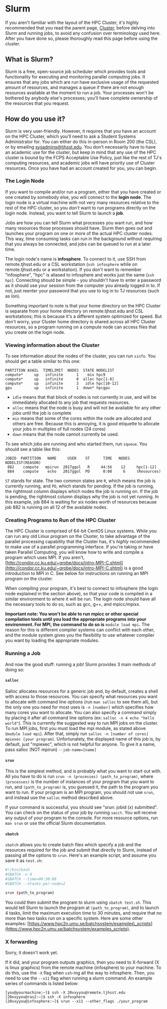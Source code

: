 # Slurm

If you aren't familiar with the layout of the HPC Cluster, it's highly recommended that you read the parent page, [Cluster,](./) before delving into Slurm and running jobs, to avoid any confusion over terminology used here. After you have done so, please thoroughly read this page before using the cluster.

## What is Slurm?

Slurm is a free, open-source job scheduler which provides tools and functionality for executing and monitoring parallel computing jobs. It ensures that any jobs which are run have exclusive usage of the requested amount of resources, and manages a queue if there are not enough resources available at the moment to run a job. Your processes won't be bothered by anybody else's processes; you'll have complete ownership of the resources that you request.

## How do you use it?

Slurm is very user-friendly. However, it requires that you have an account on the HPC Cluster, which you'll need to ask a Student Systems Administrator for. You can either do this in-person in Room 200 \(the CSL\), or by emailing [sysadmins@tjhsst.edu](mailto:sysadmins@tjhsst.edu). You don't necessarily have to have an academic use for the cluster, but keep in mind that any use of the HPC cluster is bound by the FCPS Acceptable Use Policy, just like the rest of TJ's computing resources, and academic jobs will have priority use of Cluster resources. Once you have had an account created for you, you can begin.

### The Login Node

If you want to compile and/or run a program, either that you have created or one created by somebody else, you will connect to the **login node**. The login node is a virtual machine with not very many resources relative to the rest of the HPC cluster, so you _don't_ want to run programs directly on the login node. Instead, you want to tell Slurm to launch a **job**.

Jobs are how you can tell Slurm what processes you want run, and how many resources those processes should have. Slurm then goes out and launches your program on one or more of the actual HPC cluster nodes. This way, time consuming tasks can run in the background without requiring that you always be connected, and jobs can be queued to run at a later time.

The login node's name is **infosphere**. To connect to it, use SSH from remote.tjhsst.edu or a CSL workstation \(`ssh infosphere` while on remote.tjhsst.edu or a workstation\). If you don't want to remember "infosphere", "hpc" is aliased to infosphere and works just the same \(`ssh hpc`\). Connecting should be simple - you shouldn't have to enter a password as it should use your session from the computer you already logged in to. If not, just reenter your password that you use to log in to TJ resources \(such as Ion\).

Something important to note is that your home directory on the HPC Cluster is separate from your home directory on remote.tjhsst.edu and CSL workstations; this is because it's a different system optimized for speed. But don't worry, your Cluster home directory is shared across all HPC Cluster resources, so a program running on a compute node can access files that you create on the login node.

### Viewing information about the Cluster

To see information about the nodes of the cluster, you can run `sinfo`. You should get a table similar to this one:

```text
PARTITION AVAIL  TIMELIMIT  NODES  STATE NODELIST
compute*     up   infinite      1    mix hpc9
compute*     up   infinite      8  alloc hpc[1-8]
compute*     up   infinite      3   idle hpc[10-12]
gpu          up   infinite      1  down* hpcgpu
```

* `idle` means that that block of nodes is not currently in use, and will be immediately allocated to any job that requests resources.
* `alloc` means that the node is busy and will not be available for any other jobs until the job is complete
* `mix` means that some of the cores within the node are allocated and others are free. Because this is annoying, it is good etiquette to allocate your jobs in multiples of full nodes \(24 cores\)
* `down` means that the node cannot currently be used.

To see which jobs are running and who started them, run `squeue`. You should see a table like this:

```text
JOBID  PARTITION   NAME     USER    ST      TIME   NODES  NODELIST(REASON)
 882    compute   mpirun  2017ggol   R     44:56    12     hpc[1-12]
 884    compute    echo   2017ggol  PD      0:00     6     (Resources)
```

`ST` stands for state. The two common states are `R`, which means the job is currently running, and `PD`, which stands for pending. If the job is running, the rightmost column displays which nodes the job is running on. If the job is pending, the rightmost column displays why the job is not yet running. In this example, job 884 is waiting for six nodes worth of resources because job 882 is running on all 12 of the available nodes.

### Creating Programs to Run of the HPC Cluster

The HPC Cluster is comprised of 64-bit CentOS Linux systems. While you can run any old Linux program on the Cluster, to take advantage of the parallel processing capability that the Cluster has, it's _highly_ recommended to make use of a parallel programming interface. If you're taking or have taken Parallel Computing, you will know how to write and compile a program which uses MPI. If you aren't, [http://condor.cc.ku.edu/~grobe/docs/intro-MPI-C.shtml](http://condor.cc.ku.edu/~grobe/docs/intro-MPI-C.shtml) is a good introduction to MPI in C. See below for instructions on running an MPI program on the cluster.

When compiling your program, it's best to connect to infosphere \(the login node explained in the section above\), so that your code is compiled in a similar environment to where it will be run. The login node should have all the necessary tools to do so, such as gcc, g++, and mpicc/mpixx.

**Important note: You won't be able to run mpicc or other special compilation tools until you load the appropriate programs into your environment. For MPI, the command to do so is** `module load mpi`**.** The reason for this is different compiler systems can conflict with each other, and the module system gives you the flexibility to use whatever compiler you want by loading the appropriate modules.

### Running a Job

And now the good stuff: running a job! Slurm provides 3 main methods of doing so:

#### `salloc`

Salloc allocates resources for a generic job and, by default, creates a shell with access to those resources. You can specify what resources you want to allocate with command line options \(run `man salloc` to see them all\), but the only one you need for most uses is `-n [number]` which specifies how many cores you want to allocate. You can also specify a command simply by placing it after all command line options \(ex: `salloc -n 4 echo "hello world"`\). This is currently the suggested way to run MPI jobs on the cluster. To run MPI jobs, first you must load the mpi module, as stated above \(`module load mpi`\). After that, simply run `salloc -n [number of cores] mpiexec [your program]`. Unfortunately, the displayed name of this job is, by default, just "mpiexec", which is not helpful for anyone. To give it a name, pass salloc \(NOT mpirun\) `--job-name=[name]`

#### `srun`

This is the simplest method, and is probably what you want to start out with. All you have to do is run `srun -n (processes) (path_to_program)`, where `(processes)` is the number of instances of your program that you want to run, and `(path_to_program)` is, you guessed it, the path to the program you want to run. If your program is an MPI program, you should not use `srun`, and instead use the `salloc` method described above.

If your command is successful, you should see "srun: jobid \(x\) submitted". You can check on the status of your job by running `sacct`. You will receive any output of your program to the console. For more resource options, run `man srun` or use the official Slurm documentation.

#### `sbatch`

`sbatch` allows you to create batch files which specify a job and the resources required for the job and submit that directly to Slurm, instead of passing all the options to `srun`. Here's an example script, and assume you save it as `test.sh`:

```bash
#!/bin/bash
#SBATCH -n 4
#SBATCH --time=00:30:00
#SBATCH --ntasks-per-node=2

srun (path_to_program)
```

You could then submit the program to slurm using `sbatch test.sh`. This would tell Slurm to launch the program at `(path_to_program)`, and to launch 4 tasks, limit the maximum execution time to 30 minutes, and require that no more than two tasks run on a specific system. Here are some other examples: [https://www.hpc2n.umu.se/batchsystem/examples\_scripts](https://www.hpc2n.umu.se/batchsystem/examples_scripts).

### X forwarding

Sorry, it doesn't work yet.

If it did, and your program outputs graphics, then you need to X-forward \(X is linux graphics\) from the remote machine \(infosphere\) to your machine. To do this, use the `-X` flag when `ssh`-ing all the way to infosphere. Then, you need to use the `--x11` flag when running a slurm command. An example series of commands is listed below:

```text
[you@yourmachine:~]$ ssh -X 20xxyyou@remote.tjhsst.edu
[20xxyyou@ras2:~]$ ssh -X infosphere
[20xxyyou@infosphere:~]$ srun --x11 --other_flags ./your_program
```

